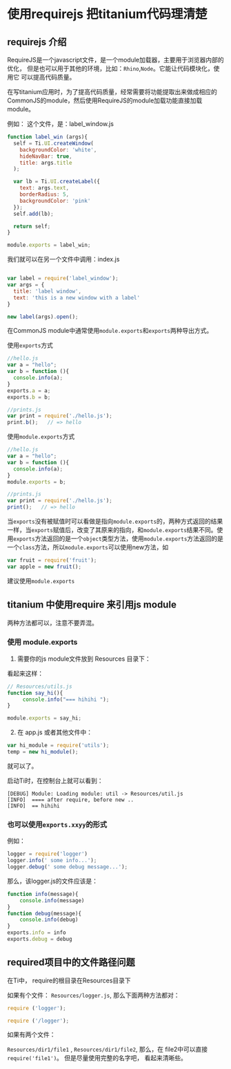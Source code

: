 # 使用requirejs 把titanium代码理清楚

## requirejs 介绍
RequireJS是一个javascript文件，是一个module加载器，主要用于浏览器内部的优化，
但是也可以用于其他的环境，比如：`Rhino`,`Node`。它能让代码模块化，使用它
可以提高代码质量。

在写titanium应用时，为了提高代码质量，经常需要将功能提取出来做成相应的
CommonJS的module，然后使用RequireJS的module加载功能直接加载module。

例如： 这个文件，是：label_window.js

```javascript
function label_win (args){
  self = Ti.UI.createWindow(
    backgroundColor: 'white',
    hideNavBar: true,
    title: args.title
  );

  var lb = Ti.UI.createLabel({
    text: args.text,
    borderRadius: 5,
    backgroundColor: 'pink'
  });
  self.add(lb);

  return self;
}

module.exports = label_win;
```

我们就可以在另一个文件中调用：index.js
```javascript

var label = require('label_window');
var args = {
  title: 'label window',
  text: 'this is a new window with a label'
}

new label(args).open();
```

在CommonJS module中通常使用`module.exports`和`exports`两种导出方式。

使用`exports`方式
```javascript
//hello.js
var a = "hello";
var b = function (){
  console.info(a);
}
exports.a = a;
exports.b = b;
```

```javascript
//prints.js
var print = require('./hello.js');
print.b();   // => hello
```
使用`module.exports`方式
```javascript
//hello.js
var a = "hello";
var b = function (){
  console.info(a);
}
module.exports = b;
```

```javascript
//prints.js
var print = require('./hello.js');
print();   // => hello
```

当`exports`没有被赋值时可以看做是指向`module.exports`的，两种方式返回的结果一样，当`exports`赋值后，改变了其原来的指向，和`module.exports`结果不同。使用`exports`方法返回的是一个`object`类型方法，使用`module.exports`方法返回的是一个`class`方法，所以`module.exports`可以使用new方法，如
```javascript
var fruit = require('fruit');
var apple = new fruit();
```

建议使用`module.exports`


## titanium 中使用require 来引用js module

两种方法都可以，注意不要弄混。

### 使用 module.exports

1. 需要你的js module文件放到 Resources 目录下：

看起来这样：

```js
// Resources/utils.js
function say_hi(){
     console.info("=== hihihi ");
}

module.exports = say_hi;
```

2. 在 app.js 或者其他文件中：

```js
var hi_module = require('utils');
temp = new hi_module();
```
就可以了。

启动Ti时，在控制台上就可以看到：

```
[DEBUG] Module: Loading module: util -> Resources/util.js
[INFO]  ==== after require, before new ..
[INFO]  == hihihi
```

### 也可以使用`exports.xxyy`的形式

例如：

```js
logger = require('logger')
logger.info(' some info...');
logger.debug(' some debug message...');
```
那么，该logger.js的文件应该是：

```js
function info(message){
    console.info(message)
}
function debug(message){
    console.info(debug)
}
exports.info = info
exports.debug = debug
```

## required项目中的文件路径问题

在Ti中， require的根目录在Resources目录下

如果有个文件：  `Resources/logger.js`, 那么下面两种方法都对：

```js
require ('logger');

require ('/logger');
```

如果有两个文件：

`Resources/dir1/file1` ,  `Resources/dir1/file2`,
那么，在 file2中可以直接  `require('file1')`。 但是尽量使用完整的名字吧，
看起来清晰些。
